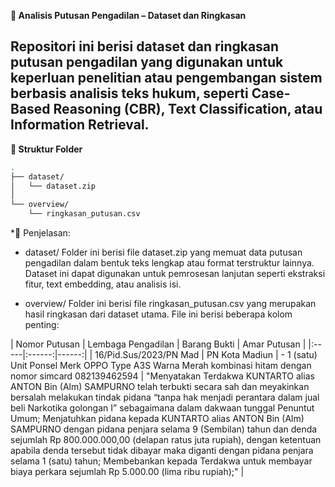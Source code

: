 **📘 Analisis Putusan Pengadilan – Dataset dan Ringkasan**

Repositori ini berisi dataset dan ringkasan putusan pengadilan yang digunakan untuk keperluan penelitian atau pengembangan sistem berbasis analisis teks hukum, seperti Case-Based Reasoning (CBR), Text Classification, atau Information Retrieval.
---
**📂 Struktur Folder**
```bash
.
├── dataset/
│   └── dataset.zip
│
└── overview/
    └── ringkasan_putusan.csv
```
*🧾 Penjelasan:
- dataset/
Folder ini berisi file dataset.zip yang memuat data putusan pengadilan dalam bentuk teks lengkap atau format terstruktur lainnya.
Dataset ini dapat digunakan untuk pemrosesan lanjutan seperti ekstraksi fitur, text embedding, atau analisis isi.

- overview/
Folder ini berisi file ringkasan_putusan.csv yang merupakan hasil ringkasan dari dataset utama.
File ini berisi beberapa kolom penting:

| Nomor Putusan | Lembaga Pengadilan | Barang Bukti | Amar Putusan |
|:-----|:------:|------:|
|  16/Pid.Sus/2023/PN Mad    | PN Kota Madiun      | - 1 (satu) Unit Ponsel Merk OPPO Type A3S Warna Merah kombinasi hitam dengan nomor simcard 082139462594     | "Menyatakan Terdakwa KUNTARTO alias ANTON Bin (Alm) SAMPURNO telah terbukti secara sah dan meyakinkan bersalah melakukan tindak pidana “tanpa hak menjadi perantara dalam jual beli Narkotika golongan I” sebagaimana dalam dakwaan tunggal Penuntut Umum;
Menjatuhkan pidana kepada KUNTARTO alias ANTON Bin (Alm) SAMPURNO dengan pidana penjara selama 9 (Sembilan) tahun dan denda sejumlah Rp 800.000.000,00 (delapan ratus juta rupiah), dengan ketentuan apabila denda tersebut tidak dibayar maka diganti dengan pidana penjara selama 1 (satu) tahun;
Membebankan kepada Terdakwa untuk membayar biaya perkara sejumlah Rp 5.000.00 (lima ribu rupiah);" |
